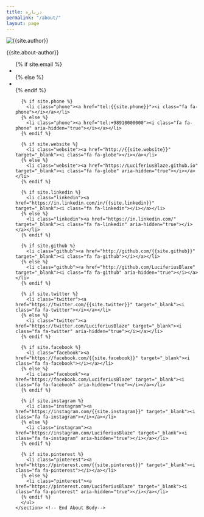 ```yaml
---
title: درباره
permalink: "/about/"
layout: page
---
```


<!--<head>
<style>
h1 {
    font-size: 4rem;
}
</style>
</head>
<div class="soc">
		<a href="https://instagram.com/kaubosh" target="_blank" title="اینستاگرام" ><i class="fab fa-instagram"></i></a>
		<a href="https://www.pinterest.com/kaubosh/" target="_blank" title="پینترست" ><i class="fab fa-pinterest"></i></a>
        <a href="https://twitter.com/intent/user?screen_name=kaubosh" target="_blank" title="توییتر" ><i class="fab fa-twitter"></i></a>
        <a href="https://rawg.io/@kaubosh/games" target="_blank" title="راوگ" ><i class="fas fa-registered"></i></a>
        <a href="https://t.me/kaubosh" target="_blank" title="تلگرام" ><i class="fab fa-telegram"></i></a>
        <a href="https://leagueofcomicgeeks.com/profile/kaubosh/read-list" target="_blank" title="لیگ آو کامیک گیکز" ><i class="fi-lcg"></i></a>
        <a href="https://kitsu.io/users/KauBosh/library" target="_blank" title="کیتسو" ><i class="fi-kit"></i></a>
        <a href="http://goodreads.com/kaubosh" target="_blank" title="گودریدز" ><i class="fab fa-goodreads"></i></a>
        <a href="https://www.last.fm/user/KauBosh" target="_blank" title="لست.اف ام" ><i class="fab fa-lastfm-square"></i></a>
        <a href="https://trakt.tv/users/kaubosh/" target="_blank" title="واچ لیست سریال و فیلم ها" ><i class="fi-trk"></i></a>
        <a href="https://open.spotify.com/user/uchuuv8r0dwwmp6orppsy5el7/playlist/1Y5H4fXushydlVeuIpPgIc" target="_blank" title="پلی لیست اسپاتیفای" ><i class="fab fa-spotify"></i></a>
		<a href="https://tinyletter.com/kaubosh" target="_blank" title="خبرنامه" ><i class="fas fa-envelope"></i></a>
		<a href="https://ownetic.com/@kaubosh" target="_blank" title="خبرنامه" ><i class="fas fa-genderless fa-lg"></i></a>
		<a href="{{ ROOT }}atom.xml" target="_blank" title="خبرنامه" ><i class="fas fa-rss-square"></i></a>
</div>-->
<div class="small-wrapper">
  <div class="about-container">
    <section class="about-header">
      <div class="author-image-container">
        <img src="{{site.baseurl}}/assets/img/{% if site.author-pic %}{{site.author-pic}}{% endif %}" alt="{{site.author}}">
      </div>
      <p class="subtitle">{{site.about-author}}</p>
    </section>
    <section class="about-body">
      <ul class="contact-list">
      {% if site.email %}
        <li class="email"><a href="mailto:{{site.email}}"><i class="fa fa-envelope-o"></i></a></li>
      {% else %}
        <li class="email"><a href="mailto:example.adam@blog.com"><i class="fa fa-envelope-o" aria-hidden="true"></i></a></li>
      {% endif %}

      {% if site.phone %}
        <li class="phone"><a href="tel:{{site.phone}}"><i class="fa fa-phone"></i></a></li>
      {% else %}
        <li class="phone"><a href="tel:+98910000000"><i class="fa fa-phone" aria-hidden="true"></i></a></li>
      {% endif %}

      {% if site.website %}
        <li class="website"><a href="http://{{site.website}}" target="_blank"><i class="fa fa-globe"></i></a></li>
      {% else %}
        <li class="website"><a href="https://LuciferiusBlaze.github.io" target="_blank"><i class="fa fa-globe" aria-hidden="true"></i></a></li>
      {% endif %}

      {% if site.linkedin %}
        <li class="linkedin"><a href="https://in.linkedin.com/in/{{site.linkedin}}" target="_blank"><i class="fa fa-linkedin"></i></a></li>
      {% else %}
        <li class="linkedin"><a href="https://in.linkedin.com/" target="_blank"><i class="fa fa-linkedin" aria-hidden="true"></i></a></li>
      {% endif %}

      {% if site.github %}
        <li class="github"><a href="http://github.com/{{site.github}}" target="_blank"><i class="fa fa-github"></i></a></li>
      {% else %}
        <li class="github"><a href="http://github.com/LuciferiusBlaze" target="_blank"><i class="fa fa-github" aria-hidden="true"></i></a></li>
      {% endif %}

      {% if site.twitter %}
        <li class="twitter"><a href="https://twitter.com/{{site.twitter}}" target="_blank"><i class="fa fa-twitter"></i></a></li>
      {% else %}
        <li class="twitter"><a href="https://twitter.com/LuciferiusBlaze" target="_blank"><i class="fa fa-twitter" aria-hidden="true"></i></a></li>
      {% endif %}

      {% if site.facebook %}
        <li class="facebook"><a href="https://facebook.com/{{site.facebook}}" target="_blank"><i class="fa fa-facebook"></i></a></li>
      {% else %}
        <li class="facebook"><a href="https://facebook.com/LuciferiusBlaze" target="_blank"><i class="fa fa-facebook" aria-hidden="true"></i></a></li>
      {% endif %}

      {% if site.instagram %}
        <li class="instagram"><a href="https://instagram.com/{{site.instagram}}" target="_blank"><i class="fa fa-instagram"></i></a></li>
      {% else %}
        <li class="instagram"><a href="https://instagram.com/LuciferiusBlaze" target="_blank"><i class="fa fa-instagram" aria-hidden="true"></i></a></li>
      {% endif %}

      {% if site.pinterest %}
        <li class="pinterest"><a href="https://pinterest.com/{{site.pinterest}}" target="_blank"><i class="fa fa-pinterest"></i></a></li>
      {% else %}
        <li class="pinterest"><a href="https://pinterest.com/LuciferiusBlaze" target="_blank"><i class="fa fa-pinterest" aria-hidden="true"></i></a></li>
      {% endif %}
      </ul>
    </section> <!-- End About Body-->
  </div> <!-- End About Container -->
</div> <!-- End Small Wrapper -->